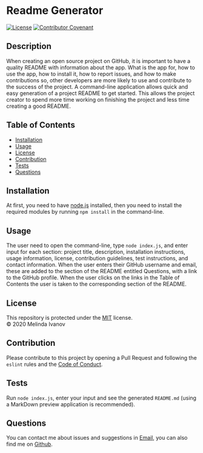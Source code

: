 
# Readme Generator

[![License](https://img.shields.io/static/v1?label=License&message=MIT&color=green)](https://choosealicense.com/licenses/mit/)
[![Contributor Covenant](https://img.shields.io/badge/Contributor%20Covenant-v2.0%20adopted-ff69b4.svg)](https://www.contributor-covenant.org/version/2/0/code_of_conduct/)

## Description
When creating an open source project on GitHub, it is important to have a quality README with information about the app. What is the app for, how to use the app, how to install it, how to report issues, and how to make contributions so, other developers are more likely to use and contribute to the success of the project. A command-line application allows quick and easy generation of a project README to get started. This allows the project creator to spend more time working on finishing the project and less time creating a good README.

## Table of Contents
* [Installation](#Installation)
* [Usage](#Usage)
* [License](#License)
* [Contribution](#Contribution)
* [Tests](#Tests)
* [Questions](#Questions)

## Installation
At first, you need to have [node.js](https://nodejs.org/) installed, then you need to install the required modules by running `npm install` in the command-line.

## Usage
The user need to open the command-line, type `node index.js`, and enter input for each section: project title, description, installation instructions, usage information, license, contribution guidelines, test instructions, and contact information. When the user enters their GitHub username and email, these are added to the section of the README entitled Questions, with a link to the GitHub profile. When the user clicks on the links in the Table of Contents the user is taken to the corresponding section of the README.

## License
This repository is protected under the [MIT](https://choosealicense.com/licenses/mit/) license.
<br>
© 2020 Melinda Ivanov

## Contribution
Please contribute to this project by opening a Pull Request and following the `eslint` rules and the [Code of Conduct](https://www.contributor-covenant.org/version/2/0/code_of_conduct/).

## Tests
Run `node index.js`, enter your input and see the generated `README.md` (using a MarkDown preview application is recommended).

## Questions
You can contact me about issues and suggestions in [Email](jns.melinda@gmail.com), you can also find me on [Github](https://github.com/jnsmelinda).
